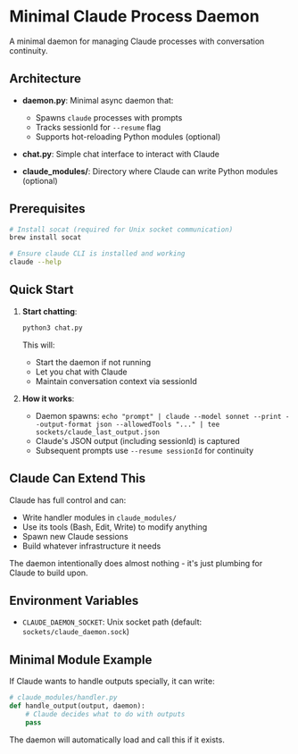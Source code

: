 # Minimal Claude Process Daemon

A minimal daemon for managing Claude processes with conversation continuity.

## Architecture

- **daemon.py**: Minimal async daemon that:
  - Spawns `claude` processes with prompts
  - Tracks sessionId for `--resume` flag
  - Supports hot-reloading Python modules (optional)
  
- **chat.py**: Simple chat interface to interact with Claude

- **claude_modules/**: Directory where Claude can write Python modules (optional)

## Prerequisites

```bash
# Install socat (required for Unix socket communication)
brew install socat

# Ensure claude CLI is installed and working
claude --help
```

## Quick Start

1. **Start chatting**:
   ```bash
   python3 chat.py
   ```
   
   This will:
   - Start the daemon if not running
   - Let you chat with Claude
   - Maintain conversation context via sessionId

2. **How it works**:
   - Daemon spawns: `echo "prompt" | claude --model sonnet --print --output-format json --allowedTools "..." | tee sockets/claude_last_output.json`
   - Claude's JSON output (including sessionId) is captured
   - Subsequent prompts use `--resume sessionId` for continuity

## Claude Can Extend This

Claude has full control and can:
- Write handler modules in `claude_modules/`
- Use its tools (Bash, Edit, Write) to modify anything
- Spawn new Claude sessions
- Build whatever infrastructure it needs

The daemon intentionally does almost nothing - it's just plumbing for Claude to build upon.

## Environment Variables

- `CLAUDE_DAEMON_SOCKET`: Unix socket path (default: `sockets/claude_daemon.sock`)

## Minimal Module Example

If Claude wants to handle outputs specially, it can write:

```python
# claude_modules/handler.py
def handle_output(output, daemon):
    # Claude decides what to do with outputs
    pass
```

The daemon will automatically load and call this if it exists.
